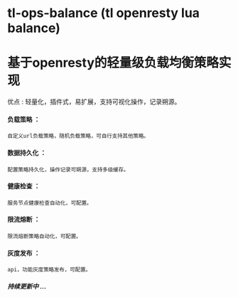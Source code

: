 # tl-ops-balance (tl openresty lua balance)


# 基于openresty的轻量级负载均衡策略实现


优点 : 轻量化，插件式，易扩展，支持可视化操作，记录朔源。


#### 负载策略 ： 
    自定义url负载策略，随机负载策略，可自行支持其他策略。

#### 数据持久化 ：
    配置策略持久化，操作记录可朔源，支持多级缓存。

#### 健康检查 ： 
    服务节点健康检查自动化，可配置。

#### 限流熔断 ：
    限流熔断策略自动化，可配置。

#### 灰度发布 ：
    api，功能灰度策略发布，可配置。

##### 持续更新中 ...


